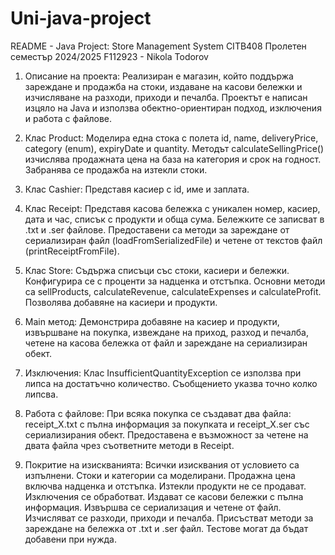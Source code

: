 # Uni-java-project
README - Java Project: Store Management System
CITB408 Пролетен семестър 2024/2025
F112923 - Nikola Todorov

1. Описание на проекта: Реализиран е магазин, който поддържа зареждане и продажба на стоки, издаване на касови бележки и изчисляване на разходи, приходи и печалба. Проектът е написан изцяло на Java и използва обектно-ориентиран подход, изключения и работа с файлове.

2. Клас Product: Моделира една стока с полета id, name, deliveryPrice, category (enum), expiryDate и quantity. Методът calculateSellingPrice() изчислява продажната цена на база на категория и срок на годност. Забранява се продажба на изтекли стоки.

3. Клас Cashier: Представя касиер с id, име и заплата.

4. Клас Receipt: Представя касова бележка с уникален номер, касиер, дата и час, списък с продукти и обща сума. Бележките се записват в .txt и .ser файлове. Предоставени са методи за зареждане от сериализиран файл (loadFromSerializedFile) и четене от текстов файл (printReceiptFromFile).

5. Клас Store: Съдържа списъци със стоки, касиери и бележки. Конфигурира се с проценти за надценка и отстъпка. Основни методи са sellProducts, calculateRevenue, calculateExpenses и calculateProfit. Позволява добавяне на касиери и продукти.

6. Main метод: Демонстрира добавяне на касиер и продукти, извършване на покупка, извеждане на приход, разход и печалба, четене на касова бележка от файл и зареждане на сериализиран обект.

7. Изключения: Клас InsufficientQuantityException се използва при липса на достатъчно количество. Съобщението указва точно колко липсва.

8. Работа с файлове: При всяка покупка се създават два файла: receipt\_X.txt с пълна информация за покупката и receipt\_X.ser със сериализирания обект. Предоставена е възможност за четене на двата файла чрез съответните методи в Receipt.

9. Покритие на изискванията: Всички изисквания от условието са изпълнени. Стоки и категории са моделирани. Продажна цена включва надценка и отстъпка. Изтекли продукти не се продават. Изключения се обработват. Издават се касови бележки с пълна информация. Извършва се сериализация и четене от файл. Изчисляват се разходи, приходи и печалба. Присъстват методи за зареждане на бележка от .txt и .ser файл. Тестове могат да бъдат добавени при нужда.
